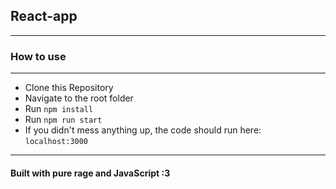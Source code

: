 ## React-app

---


### How to use

---

- Clone this Repository
- Navigate to the root folder
- Run `npm install`
- Run `npm run start`
- If you didn't mess anything up, the code should run here: `localhost:3000`

---

#### Built with pure rage and JavaScript :3
